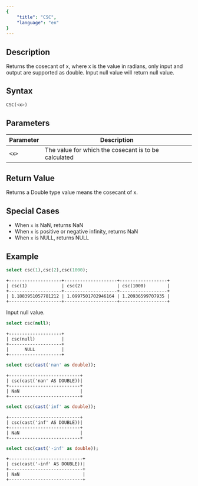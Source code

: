 ```yaml
---
{
    "title": "CSC",
    "language": "en"
}
---
```


## Description

Returns the cosecant of x, where x is the value in radians, only input and output are supported as double. Input null value will return null value.

## Syntax

```sql
CSC(<x>)
```

## Parameters

| Parameter | Description |
| -- | -- |
| `<x>` | The value for which the cosecant is to be calculated |

## Return Value

Returns a Double type value means the cosecant of x.

## Special Cases
- When `x` is NaN, returns NaN
- When `x` is positive or negative infinity, returns NaN
- When `x` is NULL, returns NULL

## Example

```sql
select csc(1),csc(2),csc(1000);
```

```text
+--------------------+--------------------+------------------+
| csc(1)             | csc(2)             | csc(1000)        |
+--------------------+--------------------+------------------+
| 1.1883951057781212 | 1.0997501702946164 | 1.20936599707935 |
+--------------------+--------------------+------------------+
```

Input null value.

```sql
select csc(null);
```

```text
+--------------------+
| csc(null)          |
+--------------------+
|      NULL          |
+--------------------+
```

```sql
select csc(cast('nan' as double));
```

```text
+---------------------------+
| csc(cast('nan' AS DOUBLE))|
+---------------------------+
| NaN                       |
+---------------------------+
```

```sql
select csc(cast('inf' as double));
```

```text
+---------------------------+
| csc(cast('inf' AS DOUBLE))|
+---------------------------+
| NaN                       |
+---------------------------+
```

```sql
select csc(cast('-inf' as double));
```

```text
+----------------------------+
| csc(cast('-inf' AS DOUBLE))|
+----------------------------+
| NaN                        |
+----------------------------+
```